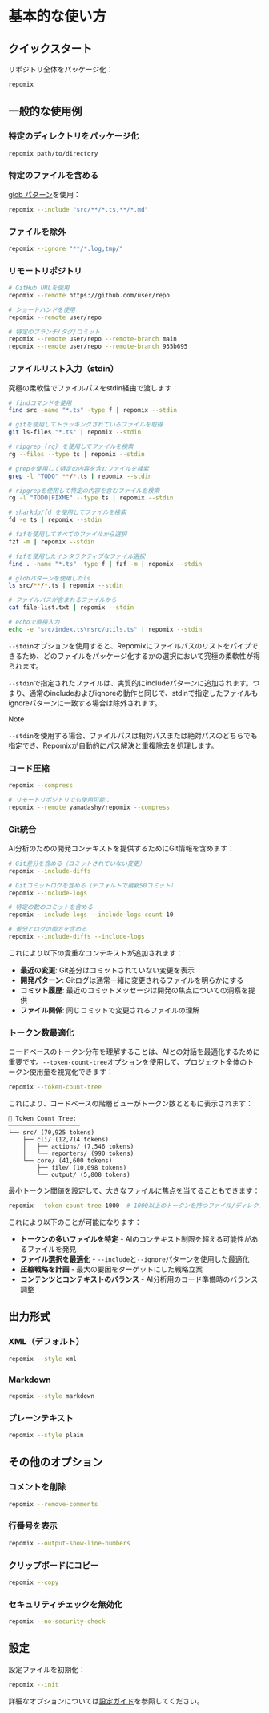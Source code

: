 # 基本的な使い方

## クイックスタート

リポジトリ全体をパッケージ化：
```bash
repomix
```

## 一般的な使用例

### 特定のディレクトリをパッケージ化
```bash
repomix path/to/directory
```

### 特定のファイルを含める
[glob パターン](https://github.com/mrmlnc/fast-glob?tab=readme-ov-file#pattern-syntax)を使用：
```bash
repomix --include "src/**/*.ts,**/*.md"
```

### ファイルを除外
```bash
repomix --ignore "**/*.log,tmp/"
```

### リモートリポジトリ
```bash
# GitHub URLを使用
repomix --remote https://github.com/user/repo

# ショートハンドを使用
repomix --remote user/repo

# 特定のブランチ/タグ/コミット
repomix --remote user/repo --remote-branch main
repomix --remote user/repo --remote-branch 935b695
```

### ファイルリスト入力（stdin）

究極の柔軟性でファイルパスをstdin経由で渡します：

```bash
# findコマンドを使用
find src -name "*.ts" -type f | repomix --stdin

# gitを使用してトラッキングされているファイルを取得
git ls-files "*.ts" | repomix --stdin

# ripgrep (rg) を使用してファイルを検索
rg --files --type ts | repomix --stdin

# grepを使用して特定の内容を含むファイルを検索
grep -l "TODO" **/*.ts | repomix --stdin

# ripgrepを使用して特定の内容を含むファイルを検索
rg -l "TODO|FIXME" --type ts | repomix --stdin

# sharkdp/fd を使用してファイルを検索
fd -e ts | repomix --stdin

# fzfを使用してすべてのファイルから選択
fzf -m | repomix --stdin

# fzfを使用したインタラクティブなファイル選択
find . -name "*.ts" -type f | fzf -m | repomix --stdin

# globパターンを使用したls
ls src/**/*.ts | repomix --stdin

# ファイルパスが含まれるファイルから
cat file-list.txt | repomix --stdin

# echoで直接入力
echo -e "src/index.ts\nsrc/utils.ts" | repomix --stdin
```

`--stdin`オプションを使用すると、Repomixにファイルパスのリストをパイプできるため、どのファイルをパッケージ化するかの選択において究極の柔軟性が得られます。

`--stdin`で指定されたファイルは、実質的にincludeパターンに追加されます。つまり、通常のincludeおよびignoreの動作と同じで、stdinで指定したファイルもignoreパターンに一致する場合は除外されます。

> [!NOTE]
> `--stdin`を使用する場合、ファイルパスは相対パスまたは絶対パスのどちらでも指定でき、Repomixが自動的にパス解決と重複除去を処理します。

### コード圧縮

```bash
repomix --compress

# リモートリポジトリでも使用可能：
repomix --remote yamadashy/repomix --compress
```

### Git統合

AI分析のための開発コンテキストを提供するためにGit情報を含めます：

```bash
# Git差分を含める（コミットされていない変更）
repomix --include-diffs

# Gitコミットログを含める（デフォルトで最新50コミット）
repomix --include-logs

# 特定の数のコミットを含める
repomix --include-logs --include-logs-count 10

# 差分とログの両方を含める
repomix --include-diffs --include-logs
```

これにより以下の貴重なコンテキストが追加されます：
- **最近の変更**: Git差分はコミットされていない変更を表示
- **開発パターン**: Gitログは通常一緒に変更されるファイルを明らかにする
- **コミット履歴**: 最近のコミットメッセージは開発の焦点についての洞察を提供
- **ファイル関係**: 同じコミットで変更されるファイルの理解

### トークン数最適化

コードベースのトークン分布を理解することは、AIとの対話を最適化するために重要です。`--token-count-tree`オプションを使用して、プロジェクト全体のトークン使用量を視覚化できます：

```bash
repomix --token-count-tree
```

これにより、コードベースの階層ビューがトークン数とともに表示されます：

```
🔢 Token Count Tree:
────────────────────
└── src/ (70,925 tokens)
    ├── cli/ (12,714 tokens)
    │   ├── actions/ (7,546 tokens)
    │   └── reporters/ (990 tokens)
    └── core/ (41,600 tokens)
        ├── file/ (10,098 tokens)
        └── output/ (5,808 tokens)
```

最小トークン閾値を設定して、大きなファイルに焦点を当てることもできます：

```bash
repomix --token-count-tree 1000  # 1000以上のトークンを持つファイル/ディレクトリのみを表示
```

これにより以下のことが可能になります：
- **トークンの多いファイルを特定** - AIのコンテキスト制限を超える可能性があるファイルを発見
- **ファイル選択を最適化** - `--include`と`--ignore`パターンを使用した最適化
- **圧縮戦略を計画** - 最大の要因をターゲットにした戦略立案
- **コンテンツとコンテキストのバランス** - AI分析用のコード準備時のバランス調整

## 出力形式

### XML（デフォルト）
```bash
repomix --style xml
```

### Markdown
```bash
repomix --style markdown
```

### プレーンテキスト
```bash
repomix --style plain
```

## その他のオプション

### コメントを削除
```bash
repomix --remove-comments
```

### 行番号を表示
```bash
repomix --output-show-line-numbers
```

### クリップボードにコピー
```bash
repomix --copy
```

### セキュリティチェックを無効化
```bash
repomix --no-security-check
```

## 設定

設定ファイルを初期化：
```bash
repomix --init
```

詳細なオプションについては[設定ガイド](/ja/guide/configuration)を参照してください。
